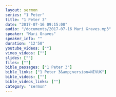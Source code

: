 ```yaml
---
layout: sermon
series: "1 Peter"
title: "1 Peter 3"
date: "2017-07-16 09:15:00"
audio: "/documents/2017-07-16 Mari Graves.mp3"
speaker: "Mari Graves"
speaker_info: ""
duration: "12'50"
youtube_videos: [""]
vimeo_videos: [""]
slides: [""]
files: [""]
bible_passages: ["1 Peter 3"]
bible_links: ["1 Peter 3&amp;version=NIVUK"]
bible_videos: [""]
bible_videos_links: [""]
category: "sermon"
---
```


